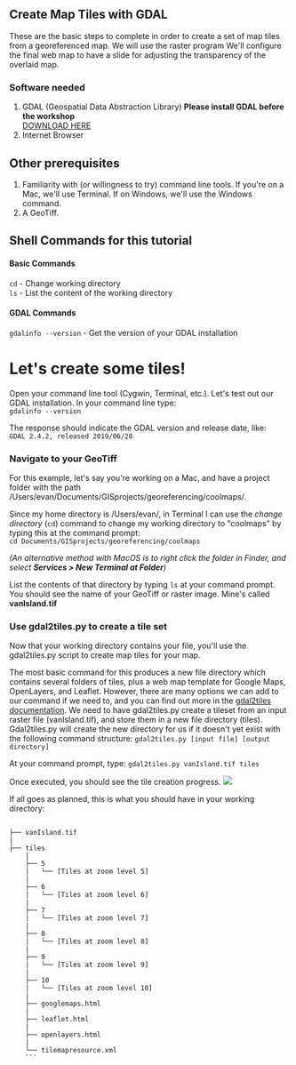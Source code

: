 ## Create Map Tiles with GDAL

These are the basic steps to complete in order to create a set of map tiles from a georeferenced map. We will use the raster program We'll configure the final web map to have a slide for adjusting the transparency of the overlaid map.


### Software needed
1. GDAL (Geospatial Data Abstraction Library)    **Please install GDAL before the workshop**      
[DOWNLOAD HERE](https://gdal.org/download.html#current-releases)           
2. Internet Browser    



## Other prerequisites
1. Familiarity with (or willingness to try) command line tools.
If you're on a Mac, we'll use Terminal. If on Windows, we'll use the Windows command.
2. A GeoTiff.


## Shell Commands for this tutorial    
#### Basic Commands   
```cd``` - Change working directory      
```ls``` - List the content of the working directory

#### GDAL Commands  
```gdalinfo --version``` - Get the version of your GDAL installation     


# Let's create some tiles!
Open your command line tool (Cygwin, Terminal, etc.). Let's test out our GDAL installation. In your command line type:   
```gdalinfo --version```

The response should indicate the GDAL version and release date, like:    
```GDAL 2.4.2, released 2019/06/28```     

### Navigate to your GeoTiff

For this example, let's say you're working on a Mac, and have a project folder with the path /Users/evan/Documents/GISprojects/georeferencing/coolmaps/.  

Since my home directory is /Users/evan/, in Terminal I can use the *change directory* (```cd```) command to change my working directory to "coolmaps" by typing this at the command prompt:    
```cd Documents/GISprojects/georeferencing/coolmaps```

*(An alternative method with MacOS is to right click the folder in Finder, and select **Services > New Terminal at Folder**)*    

List the contents of that directory by typing ```ls``` at your command prompt. You should see the name of your GeoTiff or raster image. Mine's called **vanIsland.tif**

### Use gdal2tiles.py to create a tile set
Now that your working directory contains your file, you'll use the gdal2tiles.py script to create map tiles for your map.

The most basic command for this produces a new file directory which contains several folders of tiles, plus a web map template for Google Maps, OpenLayers, and Leaflet. However, there are many options we can add to our command if we need to, and you can find out more in the [gdal2tiles documentation](https://gdal.org/programs/gdal2tiles.html). We need to have gdal2tiles.py create a tileset from an input raster file (vanIsland.tif), and store them in a new file directory (tiles). Gdal2tiles.py will create the new directory for us if it doesn't yet exist with the following command structure:
```gdal2tiles.py [input file] [output directory]   ```

At your command prompt, type:
```gdal2tiles.py vanIsland.tif tiles```

Once executed, you should see the tile creation progress.
![](img/tiles.gif)

If all goes as planned, this is what you should have in your working directory:
```

├── vanIsland.tif
|
├── tiles
    |
    ├── 5
    |   └── [Tiles at zoom level 5]  
    |  
    ├── 6
    |   └── [Tiles at zoom level 6]  
    |
    ├── 7
    |   └── [Tiles at zoom level 7]  
    |
    ├── 8
    |   └── [Tiles at zoom level 8]  
    |
    ├── 9
    |   └── [Tiles at zoom level 9]  
    |
    ├── 10
    |   └── [Tiles at zoom level 10]  
    |
    ├── googlemaps.html
    |
    ├── leaflet.html
    |
    ├── openlayers.html
    |
    └── tilemapresource.xml
    ```
